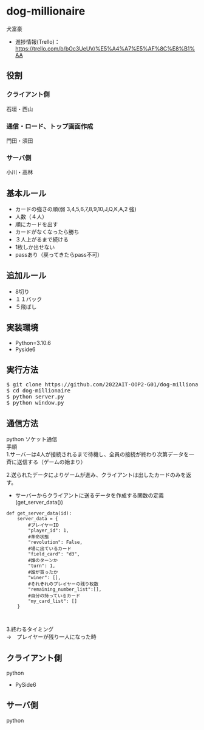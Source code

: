 # dog-millionaire
犬富豪
- 進捗情報(Trello)：https://trello.com/b/bOc3UeUV/%E5%A4%A7%E5%AF%8C%E8%B1%AA
## 役割
### クライアント側
石垣・西山
### 通信・ロード、トップ画面作成
門田・須田
### サーバ側
小川・高林

## 基本ルール
- カードの強さの順(弱 3,4,5,6,7,8,9,10,J,Q,K,A,2 強)
- 人数（４人）
- 順にカードを出す  
- カードがなくなったら勝ち  
- ３人上がるまで続ける  
- 1枚しか出せない 
- passあり（戻ってきたらpass不可）  

## 追加ルール
- 8切り
- １１バック
- ５飛ばし

## 実装環境
- Python=3.10.6
- Pyside6

## 実行方法
<pre>
$ git clone https://github.com/2022AIT-OOP2-G01/dog-millionaire.git
$ cd dog-millionaire
$ python server.py
$ python window.py
</pre>

## 通信方法
python  ソケット通信  
手順  
1.サーバーは4人が接続されるまで待機し、全員の接続が終わり次第データを一斉に送信する（ゲームの始まり）

2.送られたデータによりゲームが進み、クライアントは出したカードのみを返す。
- サーバーからクライアントに送るデータを作成する関数の定義(get_server_data())
```
def get_server_data(id):
    server_data = {
        #プレイヤーID
        "player_id": 1,
        #革命状態
        "revolution": False,
        #場に出ているカード
        "field_card": "d3",
        #誰のターンか
        "turn": 1,
        #誰が買ったか
        "winer": [],
        #それぞれのプレイヤーの残り枚数
        "remaining_number_list":[],
        #自分の持っているカード
        "my_card_list": []
    } 
    
    
```
3.終わるタイミング<br>
  →　プレイヤーが残り一人になった時


## クライアント側
python
- PySide6

## サーバ側
python
